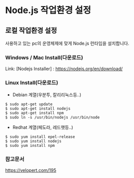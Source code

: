 Node.js 작업환경 설정
====================

## 로컬 작업환경 설정
사용하고 있는 pc의 운영체제에 맞게 Node.js 런타임을 설치합니다.

### Windows / Mac Install(다운로드)

Link: [Nodejs Installer] : https://nodejs.org/en/download/

### Linux Install(다운로드)

  * Debian 계열(우분투, 칼리리눅스등..)
  ```
  $ sudo apt-get update
  $ sudo apt-get install nodejs
  $ sudo apt-get install npm
  $ sudo ln -s /usr/bin/nodejs /usr/bin/node
  ```

  * Redhat 계열(페도라, 레드햇등..)
  ```
  $ sudo yum install epel-release
  $ sudo yum install nodejs
  $ sudo yum install npm
  ```

### 참고문서

https://velopert.com/195
